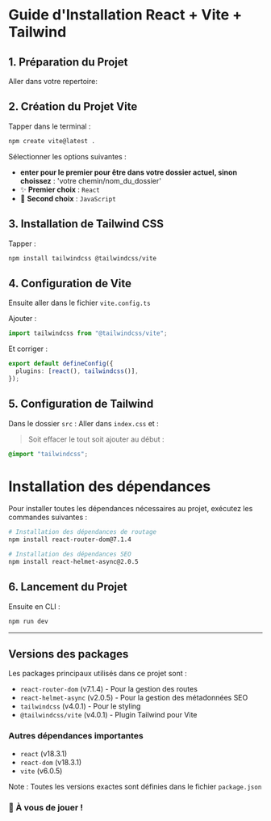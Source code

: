 # Guide d'Installation React + Vite + Tailwind

## 1. Préparation du Projet

Aller dans votre repertoire:

## 2. Création du Projet Vite

Tapper dans le terminal :

```bash
npm create vite@latest .
```

Sélectionner les options suivantes :

- **enter pour le premier pour être dans votre dossier actuel, sinon choissez** : 'votre chemin/nom_du_dossier'
- ✨ **Premier choix** : `React`
- 🔧 **Second choix** : `JavaScript`

## 3. Installation de Tailwind CSS

Tapper :

```bash
npm install tailwindcss @tailwindcss/vite
```

## 4. Configuration de Vite

Ensuite aller dans le fichier `vite.config.ts`

Ajouter :

```typescript
import tailwindcss from "@tailwindcss/vite";
```

Et corriger :

```typescript
export default defineConfig({
  plugins: [react(), tailwindcss()],
});
```

## 5. Configuration de Tailwind

Dans le dossier `src` :
Aller dans `index.css` et :

> Soit effacer le tout soit ajouter au début :

```css
@import "tailwindcss";
```

# Installation des dépendances

Pour installer toutes les dépendances nécessaires au projet, exécutez les commandes suivantes :

```bash
# Installation des dépendances de routage
npm install react-router-dom@7.1.4

# Installation des dépendances SEO
npm install react-helmet-async@2.0.5

```

## 6. Lancement du Projet

Ensuite en CLI :

```bash
npm run dev
```

---

## Versions des packages

Les packages principaux utilisés dans ce projet sont :

- `react-router-dom` (v7.1.4) - Pour la gestion des routes
- `react-helmet-async` (v2.0.5) - Pour la gestion des métadonnées SEO
- `tailwindcss` (v4.0.1) - Pour le styling
- `@tailwindcss/vite` (v4.0.1) - Plugin Tailwind pour Vite

### Autres dépendances importantes

- `react` (v18.3.1)
- `react-dom` (v18.3.1)
- `vite` (v6.0.5)

Note : Toutes les versions exactes sont définies dans le fichier `package.json`

### 🚀 À vous de jouer !
